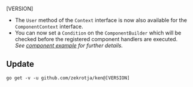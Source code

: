 [VERSION]

- The `User` method of the `Context` interface is now also available for the 
  `ComponentContext` interface.
- You can now set a `Condition` on the `ComponentBuilder` which will be
  checked before the registered component handlers are executed.  
  *See [component example](examples/components/commands/test.go) for further details.*

## Update

```
go get -v -u github.com/zekrotja/ken@[VERSION]
```
